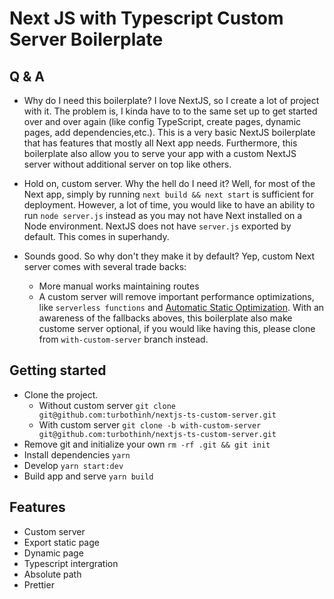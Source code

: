 # Next JS with Typescript Custom Server Boilerplate

## Q & A

- Why do I need this boilerplate?
  I love NextJS, so I create a lot of project with it. The problem is, I kinda have to to the same set up to get started over and over again (like config TypeScript, create pages, dynamic pages, add dependencies,etc.). This is a very basic NextJS boilerplate that has features that mostly all Next app needs.
  Furthermore, this boilerplate also allow you to serve your app with a custom NextJS server without additional server on top like others.

- Hold on, custom server. Why the hell do I need it?
  Well, for most of the Next app, simply by running `next build && next start` is sufficient for deployment. However, a lot of time, you would like to have an ability to run `node server.js` instead as you may not have Next installed on a Node environment. NextJS does not have `server.js` exported by default. This comes in superhandy.

- Sounds good. So why don't they make it by default?
  Yep, custom Next server comes with several trade backs:
  - More manual works maintaining routes
  - A custom server will remove important performance optimizations, like `serverless functions` and [Automatic Static Optimization](https://nextjs.org/docs/advanced-features/automatic-static-optimization).
    With an awareness of the fallbacks aboves, this boilerplate also make custome server optional, if you would like having this, please clone from `with-custom-server` branch instead.

## Getting started

- Clone the project.
  - Without custom server `git clone git@github.com:turbothinh/nextjs-ts-custom-server.git`
  - With custom server `git clone -b with-custom-server git@github.com:turbothinh/nextjs-ts-custom-server.git`
- Remove git and initialize your own `rm -rf .git && git init`
- Install dependencies `yarn`
- Develop `yarn start:dev`
- Build app and serve `yarn build`

## Features

- Custom server
- Export static page
- Dynamic page
- Typescript intergration
- Absolute path
- Prettier
